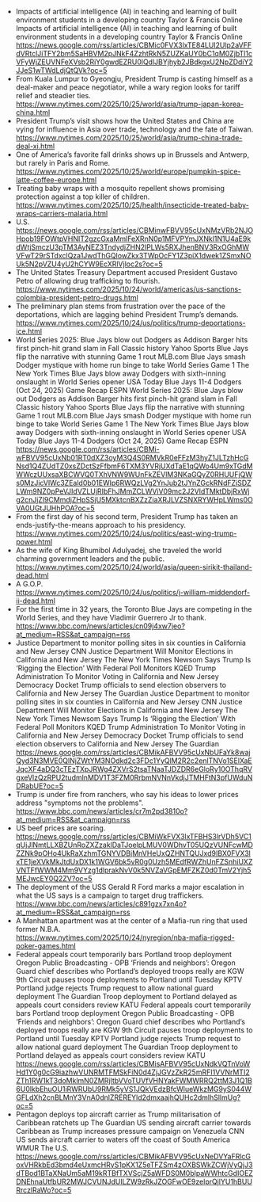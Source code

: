 - Impacts of artificial intelligence (AI) in teaching and learning of built environment students in a developing country Taylor & Francis Online Impacts of artificial intelligence (AI) in teaching and learning of built environment students in a developing country Taylor & Francis Online  
  https://news.google.com/rss/articles/CBMic0FVX3lxTE84LUl2Ulp2aVFFdVRtclJiTFY2bm5SaHBVM2pJNkF4ZzhtRkN5ZUZKaUY0bC1qM0ZjbTl1cVFyWjZEUVNFeXVsb2RiY0gwdEZRU0lQdlJBYjhyb2JBdkgxU2NpZDdiY2JJeS1wTWdLdjQtQVk?oc=5
- From Kuala Lumpur to Gyeongju, President Trump is casting himself as a deal-maker and peace negotiator, while a wary region looks for tariff relief and steadier ties.  
  https://www.nytimes.com/2025/10/25/world/asia/trump-japan-korea-china.html
- President Trump’s visit shows how the United States and China are vying for influence in Asia over trade, technology and the fate of Taiwan.  
  https://www.nytimes.com/2025/10/25/world/asia/trump-china-trade-deal-xi.html
- One of America’s favorite fall drinks shows up in Brussels and Antwerp, but rarely in Paris and Rome.  
  https://www.nytimes.com/2025/10/25/world/europe/pumpkin-spice-latte-coffee-europe.html
- Treating baby wraps with a mosquito repellent shows promising protection against a top killer of children.  
  https://www.nytimes.com/2025/10/25/health/insecticide-treated-baby-wraps-carriers-malaria.html
- U.S.  
  https://news.google.com/rss/articles/CBMinwFBVV95cUxNMzVRb2NJOHpob19FOWtpVHNIT2gzcGxaMmlFeXRnN0p1MFVPYmJXNkl1N1U4aE9kdWtjSmczU3pTM3AyNEZ3TndydjZHN2lPLWs5RXJhenBNV3RxOGhMWVFwT29rSTdxclQza1JwdThGQlowZkx3TWpOcFY1Z3piX1dwek1ZSmxNOUk5N2pVZU4yU2hCYW9EcXRlVjloc2s?oc=5
- The United States Treasury Department accused President Gustavo Petro of allowing drug trafficking to flourish.  
  https://www.nytimes.com/2025/10/24/world/americas/us-sanctions-colombia-president-petro-drugs.html
- The preliminary plan stems from frustration over the pace of the deportations, which are lagging behind President Trump’s demands.  
  https://www.nytimes.com/2025/10/24/us/politics/trump-deportations-ice.html
- World Series 2025: Blue Jays blow out Dodgers as Addison Barger hits first pinch-hit grand slam in Fall Classic history Yahoo Sports Blue Jays flip the narrative with stunning Game 1 rout MLB.com Blue Jays smash Dodger mystique with home run binge to take World Series Game 1 The New York Times Blue Jays blow away Dodgers with sixth-inning onslaught in World Series opener USA Today Blue Jays 11-4 Dodgers (Oct 24, 2025) Game Recap ESPN World Series 2025: Blue Jays blow out Dodgers as Addison Barger hits first pinch-hit grand slam in Fall Classic history Yahoo Sports Blue Jays flip the narrative with stunning Game 1 rout MLB.com Blue Jays smash Dodger mystique with home run binge to take World Series Game 1 The New York Times Blue Jays blow away Dodgers with sixth-inning onslaught in World Series opener USA Today Blue Jays 11-4 Dodgers (Oct 24, 2025) Game Recap ESPN  
  https://news.google.com/rss/articles/CBMi-wFBVV95cUxNb01RT0dXZ3oyM3Q4S0RMVkR0eFFzM3hyZ1JLTzhHcGNsd1Q4ZUdTZ0xsZDctSzFfbmF6TXM3YVRjUXdTaE1qQWo4Um9xTGdMWWczUUxsaXBCWVQ0TXhVNW9WUnFkZEVlM3NKaGQyZ0RHUUFjQWs0MzJicVlWc3ZEald0b01EWlp6RWQzLVg2YnJub2tJYnZGckRNdFZiSDZLWm9NZ0pPeVJIdVZLUjRIbFhJMmZCLWViV09mc2J2VldTMktDbjRxWjg2cnJjZl9CMmdjZHpSSjU5MXktcnBXZzZiaXRJLVZSNXRYWHpLWms0OVA0UGtJUHhPOA?oc=5
- From the first day of his second term, President Trump has taken an ends-justify-the-means approach to his presidency.  
  https://www.nytimes.com/2025/10/24/us/politics/east-wing-trump-power.html
- As the wife of King Bhumibol Adulyadej, she traveled the world charming government leaders and the public.  
  https://www.nytimes.com/2025/10/24/world/asia/queen-sirikit-thailand-dead.html
- A G.O.P.  
  https://www.nytimes.com/2025/10/24/us/politics/j-william-middendorf-ii-dead.html
- For the first time in 32 years, the Toronto Blue Jays are competing in the World Series, and they have Vladimir Guerrero Jr to thank.  
  https://www.bbc.com/news/articles/cn09j4xw7jeo?at_medium=RSS&at_campaign=rss
- Justice Department to monitor polling sites in six counties in California and New Jersey CNN Justice Department Will Monitor Elections in California and New Jersey The New York Times Newsom Says Trump Is ‘Rigging the Election’ With Federal Poll Monitors KQED Trump Administration To Monitor Voting in California and New Jersey Democracy Docket Trump officials to send election observers to California and New Jersey The Guardian Justice Department to monitor polling sites in six counties in California and New Jersey CNN Justice Department Will Monitor Elections in California and New Jersey The New York Times Newsom Says Trump Is ‘Rigging the Election’ With Federal Poll Monitors KQED Trump Administration To Monitor Voting in California and New Jersey Democracy Docket Trump officials to send election observers to California and New Jersey The Guardian  
  https://news.google.com/rss/articles/CBMikAFBVV95cUxNbUFaYk8wajQyd3N3MVE0QlNjZWtYM3NOdkd2c3FDc1YyQlM2R2c2enlTNVo1SElXaEJqcXF4aDQ3cTEzTXpJRWg4ZXVrS2tsaTNaaTJDZDR6eGloRy10OThqRVgxeVlzQzRPU2tudmlnMDV1T3FZM0RrbmNVNnVkdjJTMHFtN3pfUWduNDRabUE?oc=5
- Trump is under fire from ranchers, who say his ideas to lower prices address "symptoms not the problems".  
  https://www.bbc.com/news/articles/cr7m2pd3810o?at_medium=RSS&at_campaign=rss
- US beef prices are soaring.  
  https://news.google.com/rss/articles/CBMiWkFVX3lxTFBHS3lrVDh5VC1qUjJlNmtLLXBZUnRoZXZzaklDaTJoelpLMUV0WDhvT05UQzVUNFcwMDZZNk9pOHo4UkRaXzhmTGNYVDBjMnVHeUxQZHNTQUJxd9IBX0FVX3lxTE1jeXVkMkJtdUxDX1k1WGV6bk5vR0g0Uzh5MEdfRWZhUnFZSnhiUXZVNTFfWWM4Mm9VYzg1dlprakNvV0k5NVZaVGpEMFZKZ0d0TmV2Yjh5MEJwcEY0Q2ZV?oc=5
- The deployment of the USS Gerald R Ford marks a major escalation in what the US says is a campaign to target drug traffickers.  
  https://www.bbc.com/news/articles/c891gzx7xn4o?at_medium=RSS&at_campaign=rss
- A Manhattan apartment was at the center of a Mafia-run ring that used former N.B.A.  
  https://www.nytimes.com/2025/10/24/nyregion/nba-mafia-rigged-poker-games.html
- Federal appeals court temporarily bars Portland troop deployment Oregon Public Broadcasting - OPB ‘Friends and neighbors’: Oregon Guard chief describes who Portland’s deployed troops really are KGW 9th Circuit pauses troop deployments to Portland until Tuesday KPTV Portland judge rejects Trump request to allow national guard deployment The Guardian Troop deployment to Portland delayed as appeals court considers review KATU Federal appeals court temporarily bars Portland troop deployment Oregon Public Broadcasting - OPB ‘Friends and neighbors’: Oregon Guard chief describes who Portland’s deployed troops really are KGW 9th Circuit pauses troop deployments to Portland until Tuesday KPTV Portland judge rejects Trump request to allow national guard deployment The Guardian Troop deployment to Portland delayed as appeals court considers review KATU  
  https://news.google.com/rss/articles/CBMisAFBVV95cUxNdkVQTnVoWHd1Y0g0cG9iazhwVUNRMTFMSkFiN0d4ZjJGVzZkR25mRFI1VVNrMTI2ZTh1RW1kT3doMklmN0ZMRjItbVVoTUVfVHNYakFWMWRRQ2ttM3J1Q1B6U0lkbEhuOU1iRWRUbU9RMk5yVS1JQkVEdzBfcWlueWkzMG9yS044WGFLdXh2cnBLMnY3VnA0dnlZREREYld2dmxaajhQUHc2dmlhSllmUg?oc=5
- Pentagon deploys top aircraft carrier as Trump militarisation of Caribbean ratchets up The Guardian US sending aircraft carrier towards Caribbean as Trump increases pressure campaign on Venezuela CNN US sends aircraft carrier to waters off the coast of South America WMUR The U.S.  
  https://news.google.com/rss/articles/CBMikAFBVV95cUxNeDVYaFRlcGoxVHRkbEd3bmd4eUxmcHRyS1pKX1Z5eTFZSm4zOXBSWkZCWjVyQjJ3dTBod1BTaXNaUm5aM19kRTBfTXVScjZ5aWFDS0M0blpaWWhtcGdIOEZDNEhnaUtfbUR2MWJCVUNJdUlLZW9zRkJZOGFwOE9zelprQjlYU1hBUURrczlRaWo?oc=5
